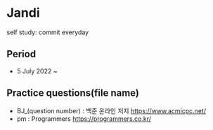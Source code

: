 # Jandi
self study: commit everyday

## Period
- 5 July 2022 ~

## Practice questions(file name)
- BJ_(question number) : 백준 온라인 저지 https://www.acmicpc.net/
- pm : Programmers https://programmers.co.kr/
